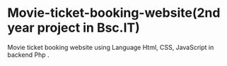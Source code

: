 # Movie-ticket-booking-website(2nd year project in Bsc.IT)
 Movie ticket booking website using Language Html, CSS,  JavaScript  in backend Php .
